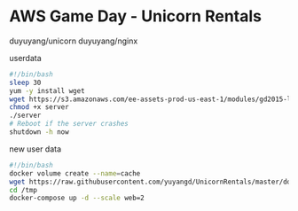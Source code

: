 # AWS Game Day - Unicorn Rentals

duyuyang/unicorn
duyuyang/nginx

userdata

```bash
#!/bin/bash
sleep 30
yum -y install wget
wget https://s3.amazonaws.com/ee-assets-prod-us-east-1/modules/gd2015-loadgen/v0.1/server
chmod +x server
./server
# Reboot if the server crashes
shutdown -h now
```

new user data

```bash
#!/bin/bash
docker volume create --name=cache
wget https://raw.githubusercontent.com/yuyangd/UnicornRentals/master/docker-compose.yml -O /tmp/docker-compose.yml
cd /tmp
docker-compose up -d --scale web=2
```